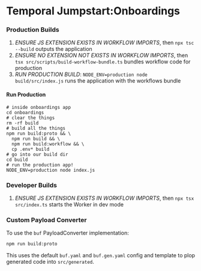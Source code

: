 # Temporal Jumpstart:Onboardings

### Production Builds

1. _ENSURE JS EXTENSION EXISTS IN WORKFLOW IMPORTS_, then `npx tsc --build` outputs the application
2. _ENSURE NO EXTENSION NOT EXISTS IN WORKFLOW IMPORTS_, then `tsx src/scripts/build-workflow-bundle.ts` bundles workflow code for production
3. _RUN PRODUCTION BUILD_: `NODE_ENV=production node build/src/index.js` runs the application with the workflows bundle

#### Run Production

```shell
# inside onboardings app
cd onboardings
# clear the things
rm -rf build
# build all the things
npm run build:proto && \
  npm run build && \
  npm run build:workflow && \
  cp .env* build
# go into our build dir
cd build
# run the production app!
NODE_ENV=production node index.js
```


### Developer Builds

1. _ENSURE JS EXTENSION EXISTS IN WORKFLOW IMPORTS_, then `npx tsx src/index.ts` starts the Worker in dev mode

### Custom Payload Converter

To use the `buf` PayloadConverter implementation:
```sh
npm run build:proto
```

This uses the default `buf.yaml` and `buf.gen.yaml` config and template to plop generated code into `src/generated`.
